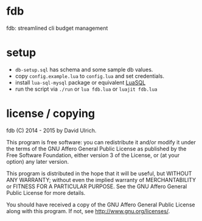 # fdb

fdb: streamlined cli budget management


# setup

* `db-setup.sql` has schema and some sample db values.
* copy `config.example.lua` to `config.lua` and set credentials.
* install `lua-sql-mysql` package or equivalent [LuaSQL](http://keplerproject.github.io/luasql/doc/us/index.html)
* run the script via `./run` or `lua fdb.lua` or `luajit fdb.lua`


# license / copying

fdb (C) 2014 - 2015  by David Ulrich.

This program is free software: you can redistribute it and/or modify
it under the terms of the GNU Affero General Public License as published
by the Free Software Foundation, either version 3 of the License, or
(at your option) any later version.

This program is distributed in the hope that it will be useful,
but WITHOUT ANY WARRANTY; without even the implied warranty of
MERCHANTABILITY or FITNESS FOR A PARTICULAR PURPOSE.  See the
GNU Affero General Public License for more details.

You should have received a copy of the GNU Affero General Public License
along with this program.  If not, see <http://www.gnu.org/licenses/>.
